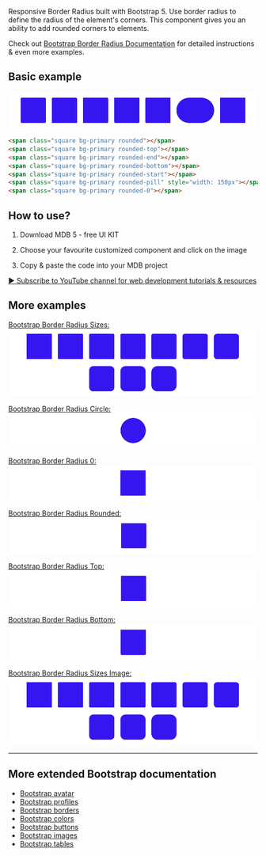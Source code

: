 Responsive Border Radius built with Bootstrap 5. Use border radius to define the radius of the element's corners. This component gives you an ability to add rounded corners to elements.

Check out [Bootstrap Border Radius Documentation](https://mdbootstrap.com/docs/standard/extended/border-radius/) for detailed instructions & even more examples.

## Basic example

![Bootstrap 5 Overlay](/assets/basic.png)

```html
<span class="square bg-primary rounded"></span>
<span class="square bg-primary rounded-top"></span>
<span class="square bg-primary rounded-end"></span>
<span class="square bg-primary rounded-bottom"></span>
<span class="square bg-primary rounded-start"></span>
<span class="square bg-primary rounded-pill" style="width: 150px"></span>
<span class="square bg-primary rounded-0"></span>
```

## How to use?

1. Download MDB 5 - free UI KIT

2. Choose your favourite customized component and click on the image

3. Copy & paste the code into your MDB project

[▶️ Subscribe to YouTube channel for web development tutorials & resources](https://www.youtube.com/MDBootstrap?sub_confirmation=1)

## More examples

[Bootstrap Border Radius Sizes:
![Bootstrap 5 Border Radius](/assets/size.png)](https://mdbootstrap.com/docs/standard/extended/border-radius/#section-border-radius-sizes)

[Bootstrap Border Radius Circle:
![Bootstrap 5 Border Radius](/assets/circle.png)](https://mdbootstrap.com/docs/standard/extended/border-radius/#section-border-radius-circle)

[Bootstrap Border Radius 0:
![Bootstrap 5 Border Radius](/assets/border-0.png)](https://mdbootstrap.com/docs/standard/extended/border-radius/#section-border-radius-0)

[Bootstrap Border Radius Rounded:
![Bootstrap 5 Border Radius](/assets/rounded.png)](https://mdbootstrap.com/docs/standard/extended/border-radius/#section-border-radius-rounded)

[Bootstrap Border Radius Top:
![Bootstrap 5 Border Radius](/assets/top.png)](https://mdbootstrap.com/docs/standard/extended/border-radius/#section-border-radius-top)

[Bootstrap Border Radius Bottom:
![Bootstrap 5 Border Radius](/assets/bottom.png)](https://mdbootstrap.com/docs/standard/extended/border-radius/#section-border-radius-bottom)

[Bootstrap Border Radius Sizes Image:
![Bootstrap 5 Border Radius](/assets/size.png)](https://mdbootstrap.com/docs/standard/extended/border-radius/#section-border-radius-on-just-one-image)

___

## More extended Bootstrap documentation

<ul>
<li><a href="https://mdbootstrap.com/docs/standard/extended/avatar/">Bootstrap avatar</a></li>
<li><a href="https://mdbootstrap.com/docs/standard/extended/profiles/">Bootstrap profiles</a></li>
<li><a href="https://mdbootstrap.com/docs/standard/utilities/borders/">Bootstrap borders</a></li>
<li><a href="https://mdbootstrap.com/docs/standard/content-styles/colors/">Bootstrap colors</a></li>
<li><a href="https://mdbootstrap.com/docs/standard/components/buttons/">Bootstrap buttons</a></li>
<li><a href="https://mdbootstrap.com/docs/standard/content-styles/images/">Bootstrap images</a></li>
<li><a href="https://mdbootstrap.com/docs/standard/data/tables/">Bootstrap tables</a></li>
</ul>